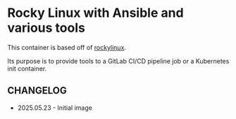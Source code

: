 # Rocky Linux with Ansible and various tools

This container is based off of [rockylinux](https://hub.docker.com/r/rockylinux/rockylinux).

Its purpose is to provide tools to a GitLab CI/CD pipeline job or a Kubernetes init container.

## CHANGELOG

* 2025.05.23 - Initial image
